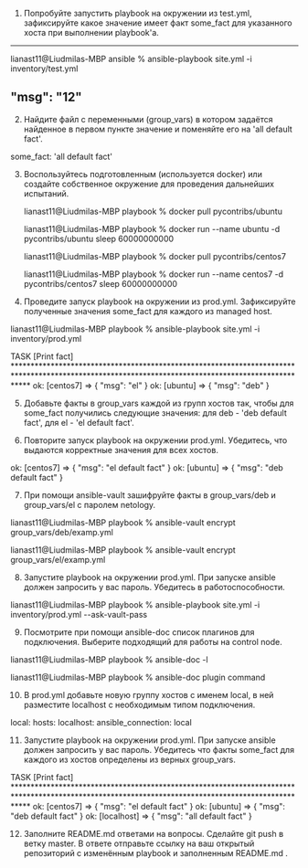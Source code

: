 1. Попробуйте запустить playbook на окружении из test.yml, зафиксируйте какое значение имеет факт some_fact для указанного хоста при выполнении playbook'a.

***
lianast11@Liudmilas-MBP ansible % ansible-playbook site.yml -i inventory/test.yml

  "msg": "12"
---

2. Найдите файл с переменными (group_vars) в котором задаётся найденное в первом пункте значение и поменяйте его на 'all default fact'.

  some_fact: 'all default fact'

3. Воспользуйтесь подготовленным (используется docker) или создайте собственное окружение для проведения дальнейших испытаний.
   
   lianast11@Liudmilas-MBP playbook % docker pull pycontribs/ubuntu 

   lianast11@Liudmilas-MBP playbook % docker run --name ubuntu -d pycontribs/ubuntu sleep 60000000000

   lianast11@Liudmilas-MBP playbook % docker pull pycontribs/centos7

   lianast11@Liudmilas-MBP playbook % docker run --name centos7 -d pycontribs/centos7 sleep 60000000000

4. Проведите запуск playbook на окружении из prod.yml. Зафиксируйте полученные значения some_fact для каждого из managed host.
   
lianast11@Liudmilas-MBP playbook % ansible-playbook site.yml -i inventory/prod.yml

TASK [Print fact] ***************************************************************************************************************************************************
ok: [centos7] => {
    "msg": "el"
}
ok: [ubuntu] => {
    "msg": "deb"
}

5. Добавьте факты в group_vars каждой из групп хостов так, чтобы для some_fact получились следующие значения: для deb - 'deb default fact', для el - 'el default fact'.

6. Повторите запуск playbook на окружении prod.yml. Убедитесь, что выдаются корректные значения для всех хостов.
   
ok: [centos7] => {
    "msg": "el default fact"
}
ok: [ubuntu] => {
    "msg": "deb default fact"
}

7. При помощи ansible-vault зашифруйте факты в group_vars/deb и group_vars/el с паролем netology.
   
lianast11@Liudmilas-MBP playbook % ansible-vault encrypt group_vars/deb/examp.yml

lianast11@Liudmilas-MBP playbook % ansible-vault encrypt group_vars/el/examp.yml

8. Запустите playbook на окружении prod.yml. При запуске ansible должен запросить у вас пароль. Убедитесь в работоспособности.
   
lianast11@Liudmilas-MBP playbook % ansible-playbook site.yml -i inventory/prod.yml --ask-vault-pass 

9.  Посмотрите при помощи ansible-doc список плагинов для подключения. Выберите подходящий для работы на control node.

lianast11@Liudmilas-MBP playbook % ansible-doc -l  

lianast11@Liudmilas-MBP playbook % ansible-doc plugin command 

10. В prod.yml добавьте новую группу хостов с именем local, в ней разместите localhost с необходимым типом подключения.
    
local:
    hosts:
      localhost:
        ansible_connection: local

11. Запустите playbook на окружении prod.yml. При запуске ansible должен запросить у вас пароль. Убедитесь что факты some_fact для каждого из хостов определены из верных group_vars.
    
TASK [Print fact] ***************************************************************************************************************************************************
ok: [centos7] => {
    "msg": "el default fact"
}
ok: [ubuntu] => {
    "msg": "deb default fact"
}
ok: [localhost] => {
    "msg": "all default fact"
}

12. Заполните README.md ответами на вопросы. Сделайте git push в ветку master. В ответе отправьте ссылку на ваш открытый репозиторий с изменённым playbook и заполненным README.md .
    


